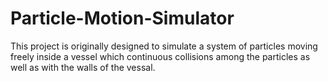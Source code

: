 Particle-Motion-Simulator
=========================

This project is originally designed to simulate a system of particles moving freely inside a vessel which continuous collisions among the particles as well as with the walls of the vessal.
